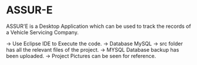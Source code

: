 # ASSUR-E
ASSUR'E is a Desktop Application which can be used to track the records of a Vehicle Servicing Company.

-> Use Eclipse IDE to Execute the code.
-> Database MySQL
-> src folder has all the relevant files of the project.
-> MYSQL Database backup has been uploaded.
-> Project Pictures can be seen for reference.
